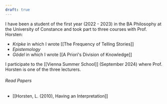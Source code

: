 ```yaml
---
draft: true
---
```

I have been a student of the first year (2022 - 2023) in the BA Philosophy at the University of Constance and took part to three courses with Prof. Horsten:
- _Kripke_ in which I wrote [[The Frequency of Telling Stories]]
- _Epistemology_
- _Gödel_ in which I wrote [[A Priori's Division of Knowledge]]

I participate to the [[Vienna Summer School]] (September 2024) where Prof. Horsten is one of the three lecturers.
###### Read Papers
- [[Horsten, L. (2010), Having an Interpretation]]